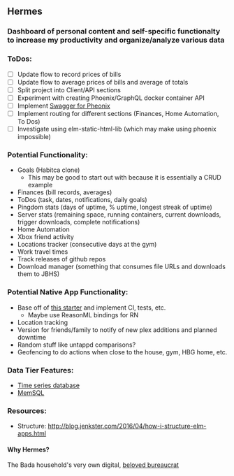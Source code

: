 ## Hermes
### Dashboard of personal content and self-specific functionalty to increase my productivity and organize/analyze various data

### ToDos:
- [ ] Update flow to record prices of bills
- [ ] Update flow to average prices of bills and average of totals
- [ ] Split project into Client/API sections
- [ ] Experiment with creating Phoenix/GraphQL docker container API
- [ ] Implement [Swagger for Pheonix](https://github.com/xerions/phoenix_swagger)
- [ ] Implement routing for different sections (Finances, Home Automation, To Dos)
- [ ] Investigate using  elm-static-html-lib (which may make using phoenix impossible)

### Potential Functionality:
* Goals (Habitca clone)
  * This may be good to start out with because it is essentially a CRUD example
* Finances (bill records, averages)
* ToDos (task, dates, notifications, daily goals)
* Pingdom stats (days of uptime, % uptime, longest streak of uptime)
* Server stats (remaining space, running containers, current downloads, trigger downloads, complete notifications)
* Home Automation
* Xbox friend activity
* Locations tracker (consecutive days at the gym)
* Work travel times
* Track releases of github repos
* Download manager (something that consumes file URLs and downloads them to JBHS)

### Potential Native App Functionality:
* Base off of [this starter](https://github.com/ueno-llc/react-native-starter) and implement CI, tests, etc.
  * Maybe use ReasonML bindings for RN
* Location tracking
* Version for friends/family to notify of new plex additions and planned downtime
* Random stuff like untappd comparisons?
* Geofencing to do actions when close to the house, gym, HBG home, etc.

### Data Tier Features:
* [Time series database](https://github.com/influxdata/influxdb)
* [MemSQL](https://www.memsql.com/)

### Resources:
* Structure: http://blog.jenkster.com/2016/04/how-i-structure-elm-apps.html

#### Why Hermes?
The Bada household's very own digital, [beloved bureaucrat](https://en.wikipedia.org/wiki/Hermes_Conrad)
